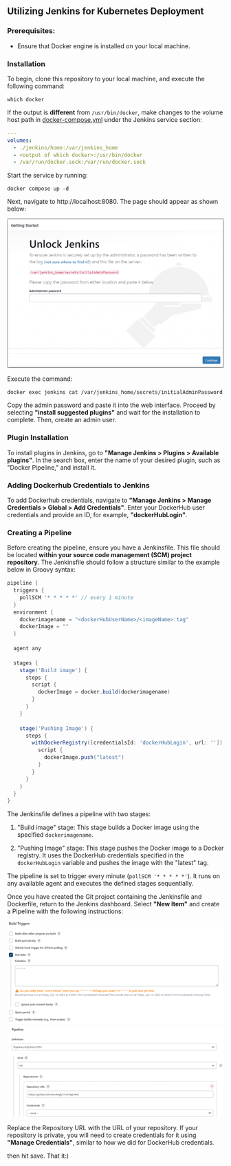 ## Utilizing Jenkins for Kubernetes Deployment

### Prerequisites:

- Ensure that Docker engine is installed on your local machine.

### Installation

To begin, clone this repository to your local machine, and execute the following command:

```
which docker
```

If the output is **different** from `/usr/bin/docker`, make changes to the volume host path in [docker-compose.yml](./docker-compose.yml) under the Jenkins service section:

```yml
---
volumes:
  - ./jenkins/home:/var/jenkins_home
  - <output of which docker>:/usr/bin/docker
  - /var/run/docker.sock:/var/run/docker.sock
```

Start the service by running:

```
docker compose up -d
```

Next, navigate to http://localhost:8080. The page should appear as shown below:

<img src='./images/unlock-jenkins.png' />

Execute the command:

```
docker exec jenkins cat /var/jenkins_home/secrets/initialAdminPassword
```

Copy the admin password and paste it into the web interface. Proceed by selecting **"install suggested plugins"** and wait for the installation to complete. Then, create an admin user.

### Plugin Installation

To install plugins in Jenkins, go to **"Manage Jenkins > Plugins > Available plugins"**. In the search box, enter the name of your desired plugin, such as "Docker Pipeline," and install it.

### Adding Dockerhub Credentials to Jenkins

To add Dockerhub credentials, navigate to **"Manage Jenkins > Manage Credentials > Global > Add Credentials"**. Enter your DockerHub user credentials and provide an ID, for example, **"dockerHubLogin"**.

### Creating a Pipeline

Before creating the pipeline, ensure you have a Jenkinsfile. This file should be located **within your source code management (SCM) project repository**. The Jenkinsfile should follow a structure similar to the example below in Groovy syntax:

```groovy
pipeline {
  triggers {
    pollSCM '* * * * *' // every 1 minute
  }
  environment {
    dockerimagename = "<dockerHubUserName>/<imageName>:tag"
    dockerImage = ""
  }

  agent any

  stages {
    stage('Build image') {
      steps {
        script {
          dockerImage = docker.build(dockerimagename)
        }
      }
    }

    stage('Pushing Image') {
      steps {
        withDockerRegistry([credentialsId: 'dockerHubLogin', url: '']) {
          script {
            dockerImage.push("latest")
          }
        }
      }
    }
  }
}
```

The Jenkinsfile defines a pipeline with two stages:

1. "Build image" stage: This stage builds a Docker image using the specified `dockerimagename`.

2. "Pushing Image" stage: This stage pushes the Docker image to a Docker registry. It uses the DockerHub credentials specified in the `dockerHubLogin` variable and pushes the image with the "latest" tag.

The pipeline is set to trigger every minute (`pollSCM '* * * * *'`). It runs on any available agent and executes the defined stages sequentially.

Once you have created the Git project containing the Jenkinsfile and Dockerfile, return to the Jenkins dashboard. Select **"New Item"** and create a Pipeline with the following instructions:

<img src='images/create-pipeline-1.png' />

<img src='images/create-pipeline-2.png' />

Replace the Repository URL with the URL of your repository. If your repository is private, you will need to create credentials for it using **"Manage Credentials"**, similar to how we did for DockerHub credentials.

then hit save.
That it:)
